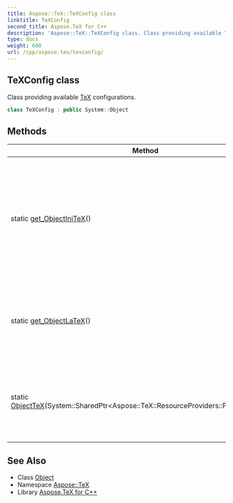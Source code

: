 ```yaml
---
title: Aspose::TeX::TeXConfig class
linktitle: TeXConfig
second_title: Aspose.TeX for C++
description: 'Aspose::TeX::TeXConfig class. Class providing available TeX configurations in C++.'
type: docs
weight: 600
url: /cpp/aspose.tex/texconfig/
---
```

## TeXConfig class


Class providing available [TeX](../) configurations.

```cpp
class TeXConfig : public System::Object
```

## Methods

| Method | Description |
| --- | --- |
| static [get_ObjectIniTeX](./get_objectinitex/)() | Gets the configuration of ObjectTeX engine extension with no format preloaded, i.e. in INITEX mode. Supposed to be used for format preparation. |
| static [get_ObjectLaTeX](./get_objectlatex/)() | Gets the configuration of ObjectTeX engine extension with ObjectLaTeX format preloaded. |
| static [ObjectTeX](./objecttex/)(System::SharedPtr\<Aspose::TeX::ResourceProviders::FormatProvider\>) | Gets the configuration of ObjectTeX engine extension with provided format preloaded. |
## See Also

* Class [Object](../../system/object/)
* Namespace [Aspose::TeX](../)
* Library [Aspose.TeX for C++](../../)
